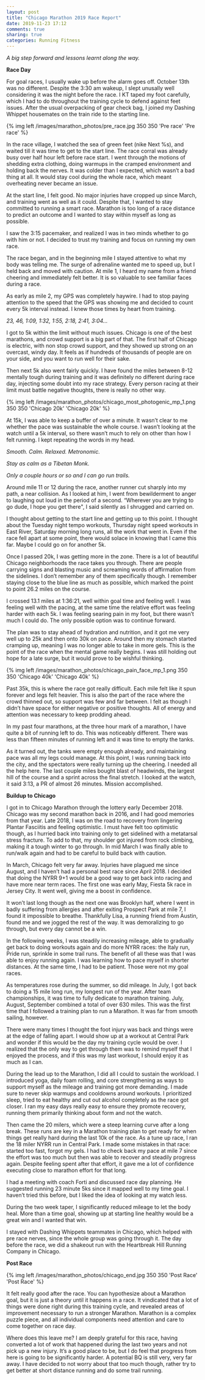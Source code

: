 ```yaml
---
layout: post
title: "Chicago Marathon 2019 Race Report"
date: 2019-11-23 17:12
comments: true
sharing: true
categories: Running Fitness
---
```


*A big step forward and lessons learnt along the way.*

**Race Day**

For goal races, I usually wake up before the alarm goes off. October 13th was no different. Despite the 3:30 am wakeup, I slept unusally well considering it was the night before the race. I KT taped my foot carefully, which I had to do throughout the training cycle to defend against feet issues. After the usual overpacking of gear check bag, I joined my Dashing Whippet housemates on the train ride to the starting line.

{% img left /images/marathon_photos/pre_race.jpg 350 350 'Pre race' 'Pre race' %}

In the race village, I watched the sea of green feet (nike Next %s), and waited till it was time to get to the start line. The race corral was already busy over half hour left before race start. I went through the motions of shedding extra clothing, doing warmups in the cramped environment and holding back the nerves. It was colder than I expected, which wasn’t a bad thing at all. It would stay cool during the whole race, which meant overheating never became an issue.

At the start line, I felt good. No major injuries have cropped up since March, and training went as well as it could. Despite that, I wanted to stay committed to running a smart race. Marathon is too long of a race distance to predict an outcome and I wanted to stay within myself as long as possible.

I saw the 3:15 pacemaker, and realized I was in two minds whether to go with him or not. I decided to trust my training and focus on running my own race.

The race began, and in the beginning mile I stayed attentive to what my body was telling me. The surge of adrenaline wanted me to speed up, but I held back and moved with caution. At mile 1, I heard my name from a friend cheering and immediately felt better. It is so valuable to see familiar faces during a race.

As early as mile 2, my GPS was completely haywire. I had to stop paying attention to the speed that the GPS was showing me and decided to count every 5k interval instead. I knew those times by heart from training.

*23, 46, 1:09, 1:32, 1:55, 2:18, 2:41, 3:04…*

I got to 5k within the limit without much issues. Chicago is one of the best marathons, and crowd support is a big part of that. The first half of Chicago is electric, with non stop crowd support, and they showed up strong on an overcast, windy day. It feels as if hundreds of thousands of people are on your side, and you want to run well for their sake.

Then next 5k also went fairly quickly. I have found the miles between 8-12 mentally tough during training and it was definitely no different during race day, injecting some doubt into my race strategy. Every person racing at their limit must battle negative thoughts, there is really no other way.

{% img left /images/marathon_photos/chicago_most_photogenic_mp_1.png 350 350 'Chicago 20k' 'Chicago 20k' %}

At 15k, I was able to keep a buffer of over a minute. It wasn’t clear to me whether the pace was sustainable the whole course. I wasn’t looking at the watch until a 5k interval, so there wasn’t much to rely on other than how I felt running. I kept repeating the words in my head.

*Smooth. Calm. Relaxed. Metronomic.*

*Stay as calm as a Tibetan Monk.*

*Only a couple hours or so and I can go run trails.*

Around mile 11 or 12 during the race, another runner cut sharply into my path, a near collision. As I looked at him, I went from bewilderment to anger to laughing out loud in the period of a second. “Wherever you are trying to go dude, I hope you get there", I said silently as I shrugged and carried on.

I thought about getting to the start line and getting up to this point. I thought about the Tuesday night tempo workouts, Thursday night speed workouts in East River, Saturday morning long runs, all the work that went in. Even if the race fell apart at some point, there would solace in knowing that I came this far. Maybe I could go on for another 5k.

Once I passed 20k, I was getting more in the zone. There is a lot of beautiful Chicago neighborhoods the race takes you through. There are people carrying signs and blasting music and screaming words of affirmation from the sidelines. I don’t remember any of them specifically though. I remember staying close to the blue line as much as possible, which marked the point to point 26.2 miles on the course.

I crossed 13.1 miles at 1:36:21, well within goal time and feeling well. I was feeling well with the pacing, at the same time the relative effort was feeling harder with each 5k. I was feeling searing pain in my foot, but there wasn’t much I could do. The only possible option was to continue forward.

<!-- more -->

The plan was to stay ahead of hydration and nutrition, and it got me very well up to 25k and then onto 30k on pace. Around then my stomach started cramping up, meaning I was no longer able to take in more gels. This is the point of the race when the mental game really begins. I was still holding out hope for a late surge, but it would prove to be wishful thinking.

{% img left /images/marathon_photos/chicago_pain_face_mp_1.png 350 350 'Chicago 40k' 'Chicago 40k' %}

Past 35k, this is where the race got really difficult. Each mile felt like it spun forever and legs felt heavier. This is also the part of the race where the crowd thinned out, so support was few and far between. I felt as though I didn’t have space for either negative or positive thoughts. All of energy and attention was necessary to keep prodding ahead.

In my past four marathons, at the three hour mark of a marathon, I have quite a bit of running left to do. This was noticeably different. There was less than fifteen minutes of running left and it was time to empty the tanks.

As it turned out, the tanks were empty enough already, and maintaining pace was all my legs could manage. At this point, I was running back into the city, and the spectators were really turning up the cheering. I needed all the help here. The last couple miles bought blast of headwinds, the largest hill of the course and a sprint across the final stretch. I looked at the watch, it said 3:13, a PR of almost 26 minutes. Mission accomplished.

**Buildup to Chicago**

I got in to Chicago Marathon through the lottery early December 2018. Chicago was my second marathon back in 2016, and I had good memories from that year. Late 2018, I was on the road to recovery from lingering Plantar Fasciitis and feeling optimistic. I must have felt too optimistic though, as I hurried back into training only to get sidelined with a metatarsal stress fracture. To add to that, my shoulder  got injured from rock climbing, making it a tough winter to go through. In mid March I was finally able to run/walk again and had to be careful to build back with caution.

In March, Chicago felt very far away. Injuries have plagued me since August, and I haven’t had a personal best race since April 2018. I decided that doing the NYRR 9+1 would be a good way to get back into racing and have more near term races. The first one was early May, Fiesta 5k race in Jersey City. It went well, giving me a boost in confidence.

It won’t last long though as the next one was Brooklyn half, where I went in badly suffering from allergies and after exiting Prospect Park at mile 7, I found it impossible to breathe. Thankfully Lisa, a running friend from Austin, found me and we jogged the rest of the way. It was demoralizing to go through, but every day cannot be a win.

In the following weeks, I was steadily increasing mileage, able to gradually get back to doing workouts again and do more NYRR races: the Italy run, Pride run, sprinkle in some trail runs. The benefit of all these was that I was able to enjoy running again. I was learning how to pace myself in shorter distances. At the same time, I had to be patient. Those were not my goal races.

As temperatures rose during the summer, so did mileage. In July, I got back to doing a 15 mile long run, my longest run of the year. After team championships, it was time to fully dedicate to marathon training. July, August, September combined a total of over 630 miles. This was the first time that I followed a training plan to run a Marathon. It was far from smooth sailing, however.

There were many times I thought the foot injury was back and things were at the edge of falling apart. I would show up at a workout at Central Park and wonder if this would be the day my training cycle would be over. I realized that the only way to get through them was to remind myself that I enjoyed the process, and if this was my last workout, I should enjoy it as much as I can. 

During the lead up to the Marathon, I did all I could to sustain the workload. I introduced yoga, daily foam rolling, and core strengthening as ways to support myself as the mileage and training got more demanding. I made sure to never skip warmups and cooldowns around workouts. I prioritized sleep, tried to eat healthy and cut out alcohol completely as the race got closer. I ran my easy days really easy to ensure they promote recovery, running them primarily thinking about form and not the watch.

Then came the 20 milers, which were a steep learning curve after a long break. These runs are key in a Marathon training plan to get ready for when things get really hard during the last 10k of the race. As a tune up race, I ran the 18 miler NYRR run in Central Park. I made some mistakes in that race: started too fast, forgot my gels. I had to check back my pace at mile 7 since the effort was too much but then was able to recover and steadily progress again. Despite feeling spent after that effort, it gave me a lot of confidence executing close to marathon effort for that long.

I had a meeting with coach Forti and discussed race day planning. He suggested running 23 minute 5ks since it mapped well to my time goal. I haven’t tried this before, but I liked the idea of looking at my watch less.

During the two week taper, I significantly reduced mileage to let the body heal. More than a time goal, showing up at starting line healthy would be a great win and I wanted that win.

I stayed with Dashing Whippets teammates in Chicago, which helped with pre race nerves, since the whole group was going through it. The day before the race, we did a shakeout run with the Heartbreak Hill Running Company in Chicago.

**Post Race**

{% img left /images/marathon_photos/chicago_end.jpg 350 350 'Post Race' 'Post Race' %}

It felt really good after the race. You can hypothesize about a Marathon goal, but it is just a theory until it happens in a race. It vindicated that a lot of things were done right during this training cycle, and revealed areas of improvement necessary to run a stronger Marathon. Marathon is a complex puzzle piece, and all individual components need attention and care to come together on race day.

Where does this leave me? I am deeply grateful for this race, having converted a lot of work that happened during the last two years and not pick up a new injury. It’s a good place to be, but I do feel that progress from here is going to be significantly harder. A potential BQ is still very, very far away. I have decided to not worry about that too much though, rather try to get better at short distance running and do some trail running.
